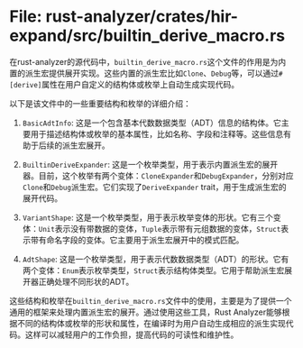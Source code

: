 # File: rust-analyzer/crates/hir-expand/src/builtin_derive_macro.rs

在rust-analyzer的源代码中，`builtin_derive_macro.rs`这个文件的作用是为内置的派生宏提供展开实现。这些内置的派生宏比如`Clone`、`Debug`等，可以通过`#[derive]`属性在用户自定义的结构体或枚举上自动生成实现代码。

以下是该文件中的一些重要结构和枚举的详细介绍：

1. `BasicAdtInfo`: 这是一个包含基本代数数据类型（ADT）信息的结构体。它主要用于描述结构体或枚举的基本属性，比如名称、字段和注释等。这些信息有助于后续的派生宏展开。

2. `BuiltinDeriveExpander`: 这是一个枚举类型，用于表示内置派生宏的展开器。目前，这个枚举有两个变体：`CloneExpander`和`DebugExpander`，分别对应`Clone`和`Debug`派生宏。它们实现了`DeriveExpander` trait，用于生成派生宏的展开代码。

3. `VariantShape`: 这是一个枚举类型，用于表示枚举变体的形状。它有三个变体：`Unit`表示没有带数据的变体，`Tuple`表示带有元组数据的变体，`Struct`表示带有命名字段的变体。它主要用于派生宏展开中的模式匹配。

4. `AdtShape`: 这是一个枚举类型，用于表示代数数据类型（ADT）的形状。它有两个变体：`Enum`表示枚举类型，`Struct`表示结构体类型。它用于帮助派生宏展开器正确处理不同形状的ADT。

这些结构和枚举在`builtin_derive_macro.rs`文件中的使用，主要是为了提供一个通用的框架来处理内置派生宏的展开。通过使用这些工具，Rust Analyzer能够根据不同的结构体或枚举的形状和属性，在编译时为用户自动生成相应的派生实现代码。这样可以减轻用户的工作负担，提高代码的可读性和维护性。

